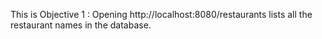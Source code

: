 This is Objective 1 : Opening http://localhost:8080/restaurants lists all the restaurant names in the database.
